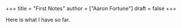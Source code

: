 +++
title = "First Notes"
author = ["Aaron Fortune"]
draft = false
+++

Here is what I have so far.
